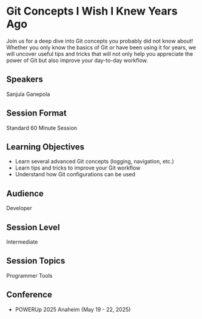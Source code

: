# Git Concepts I Wish I Knew Years Ago

Join us for a deep dive into Git concepts you probably did not know about! Whether you only know the basics of Git or have been using it for years, we will uncover useful tips and tricks that will not only help you appreciate the power of Git but also improve your day-to-day workflow.

## Speakers
Sanjula Ganepola

## Session Format
Standard 60 Minute Session

## Learning Objectives
* Learn several advanced Git concepts (logging, navigation, etc.)
* Learn tips and tricks to improve your Git workflow
* Understand how Git configurations can be used

## Audience
Developer

## Session Level
Intermediate

## Session Topics
Programmer Tools
 
## Conference
* POWERUp 2025 Anaheim (May 19 - 22, 2025)